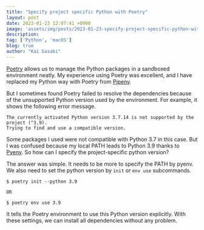 ```yaml
---
title: "Specify project specific Python with Poetry"
layout: post
date: 2023-01-23 12:07:41 +0900
image: 'assets/img/posts/2023-01-23-specify-project-specific-python-with-poetry/catch.jpg'
description:
tag: ['Python', 'macOS']
blog: true
author: "Kai Sasaki"
---
```


[Poetry](https://python-poetry.org/) allows us to manage the Python packages in a sandboxed environment neatly. My experience using Poetry was excellent, and I have replaced my Python way with Poetry from [Pipenv](https://pipenv.pypa.io/en/latest/).

But I sometimes found Poetry failed to resolve the dependencies because of the unsupported Python version used by the environment. For example, it shows the following error message.

```
The currently activated Python version 3.7.14 is not supported by the project (^3.9).
Trying to find and use a compatible version.
```

Some packages I used were not compatible with Python 3.7 in this case. But I was confused because my local PATH leads to Python 3.9 thanks to [Pyenv](https://github.com/pyenv/pyenv). So how can I specify the project-specific python version?

The answer was simple. It needs to be more to specify the PATH by pyenv. We also need to set the python version by `init` or `env use` subcommands.

```
$ poetry init --python 3.9

OR

$ poetry env use 3.9
```
It tells the Poetry environment to use this Python version explicitly.  With these settings, we can install all dependencies without any problem.
